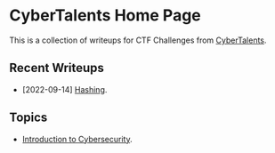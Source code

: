# CyberTalents Home Page

This is a collection of writeups for CTF Challenges from [CyberTalents](https://cybertalents.com/).

## Recent Writeups

- [2022-09-14] [Hashing](./Introduction-to-Cybersecurity/lesson-6.md).

## Topics

- [Introduction to Cybersecurity](./Introduction-to-Cybersecurity/README.md).
